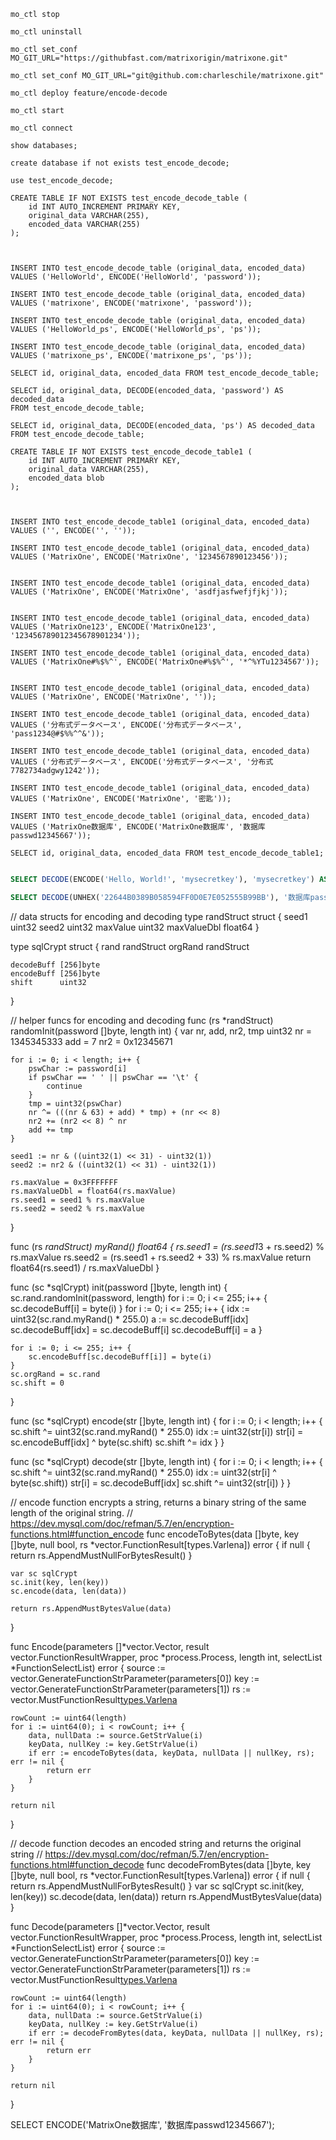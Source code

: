 ```shell
mo_ctl stop

mo_ctl uninstall

mo_ctl set_conf MO_GIT_URL="https://githubfast.com/matrixorigin/matrixone.git"

mo_ctl set_conf MO_GIT_URL="git@github.com:charleschile/matrixone.git"

mo_ctl deploy feature/encode-decode

mo_ctl start

mo_ctl connect

```


```mysql
show databases;

create database if not exists test_encode_decode;

use test_encode_decode;

CREATE TABLE IF NOT EXISTS test_encode_decode_table (
    id INT AUTO_INCREMENT PRIMARY KEY,
    original_data VARCHAR(255),
    encoded_data VARCHAR(255)
);



INSERT INTO test_encode_decode_table (original_data, encoded_data)
VALUES ('HelloWorld', ENCODE('HelloWorld', 'password'));

INSERT INTO test_encode_decode_table (original_data, encoded_data)
VALUES ('matrixone', ENCODE('matrixone', 'password'));

INSERT INTO test_encode_decode_table (original_data, encoded_data)
VALUES ('HelloWorld_ps', ENCODE('HelloWorld_ps', 'ps'));

INSERT INTO test_encode_decode_table (original_data, encoded_data)
VALUES ('matrixone_ps', ENCODE('matrixone_ps', 'ps'));

SELECT id, original_data, encoded_data FROM test_encode_decode_table;

SELECT id, original_data, DECODE(encoded_data, 'password') AS decoded_data
FROM test_encode_decode_table;

SELECT id, original_data, DECODE(encoded_data, 'ps') AS decoded_data
FROM test_encode_decode_table;
```


```mysql
CREATE TABLE IF NOT EXISTS test_encode_decode_table1 (
    id INT AUTO_INCREMENT PRIMARY KEY,
    original_data VARCHAR(255),
    encoded_data blob
);



INSERT INTO test_encode_decode_table1 (original_data, encoded_data)
VALUES ('', ENCODE('', ''));

INSERT INTO test_encode_decode_table1 (original_data, encoded_data)
VALUES ('MatrixOne', ENCODE('MatrixOne', '1234567890123456'));


INSERT INTO test_encode_decode_table1 (original_data, encoded_data)
VALUES ('MatrixOne', ENCODE('MatrixOne', 'asdfjasfwefjfjkj'));


INSERT INTO test_encode_decode_table1 (original_data, encoded_data)
VALUES ('MatrixOne123', ENCODE('MatrixOne123', '123456789012345678901234'));

INSERT INTO test_encode_decode_table1 (original_data, encoded_data)
VALUES ('MatrixOne#%$%^', ENCODE('MatrixOne#%$%^', '*^%YTu1234567'));


INSERT INTO test_encode_decode_table1 (original_data, encoded_data)
VALUES ('MatrixOne', ENCODE('MatrixOne', ''));

INSERT INTO test_encode_decode_table1 (original_data, encoded_data)
VALUES ('分布式データベース', ENCODE('分布式データベース', 'pass1234@#$%%^^&'));

INSERT INTO test_encode_decode_table1 (original_data, encoded_data)
VALUES ('分布式データベース', ENCODE('分布式データベース', '分布式7782734adgwy1242'));

INSERT INTO test_encode_decode_table1 (original_data, encoded_data)
VALUES ('MatrixOne', ENCODE('MatrixOne', '密匙'));

INSERT INTO test_encode_decode_table1 (original_data, encoded_data)
VALUES ('MatrixOne数据库', ENCODE('MatrixOne数据库', '数据库passwd12345667'));

SELECT id, original_data, encoded_data FROM test_encode_decode_table1;


```


```sql
SELECT DECODE(ENCODE('Hello, World!', 'mysecretkey'), 'mysecretkey') AS Result;

SELECT DECODE(UNHEX('22644B0389B058594FF0D0E7E052555B99BB'), '数据库passwd12345667') AS Result FROM test_encode_decode_table1;
```




// data structs for encoding and decoding
type randStruct struct {
	seed1       uint32
	seed2       uint32
	maxValue    uint32
	maxValueDbl float64
}

type sqlCrypt struct {
	rand    randStruct
	orgRand randStruct

	decodeBuff [256]byte
	encodeBuff [256]byte
	shift      uint32
}

// helper funcs for encoding and decoding
func (rs *randStruct) randomInit(password []byte, length int) {
	var nr, add, nr2, tmp uint32
	nr = 1345345333
	add = 7
	nr2 = 0x12345671

	for i := 0; i < length; i++ {
		pswChar := password[i]
		if pswChar == ' ' || pswChar == '\t' {
			continue
		}
		tmp = uint32(pswChar)
		nr ^= (((nr & 63) + add) * tmp) + (nr << 8)
		nr2 += (nr2 << 8) ^ nr
		add += tmp
	}

	seed1 := nr & ((uint32(1) << 31) - uint32(1))
	seed2 := nr2 & ((uint32(1) << 31) - uint32(1))

	rs.maxValue = 0x3FFFFFFF
	rs.maxValueDbl = float64(rs.maxValue)
	rs.seed1 = seed1 % rs.maxValue
	rs.seed2 = seed2 % rs.maxValue
}

func (rs *randStruct) myRand() float64 {
	rs.seed1 = (rs.seed1*3 + rs.seed2) % rs.maxValue
	rs.seed2 = (rs.seed1 + rs.seed2 + 33) % rs.maxValue
	return float64(rs.seed1) / rs.maxValueDbl
}

func (sc *sqlCrypt) init(password []byte, length int) {
	sc.rand.randomInit(password, length)
	for i := 0; i <= 255; i++ {
		sc.decodeBuff[i] = byte(i)
	}
	for i := 0; i <= 255; i++ {
		idx := uint32(sc.rand.myRand() * 255.0)
		a := sc.decodeBuff[idx]
		sc.decodeBuff[idx] = sc.decodeBuff[i]
		sc.decodeBuff[i] = a
	}

	for i := 0; i <= 255; i++ {
		sc.encodeBuff[sc.decodeBuff[i]] = byte(i)
	}
	sc.orgRand = sc.rand
	sc.shift = 0
}

func (sc *sqlCrypt) encode(str []byte, length int) {
	for i := 0; i < length; i++ {
		sc.shift ^= uint32(sc.rand.myRand() * 255.0)
		idx := uint32(str[i])
		str[i] = sc.encodeBuff[idx] ^ byte(sc.shift)
		sc.shift ^= idx
	}
}

func (sc *sqlCrypt) decode(str []byte, length int) {
	for i := 0; i < length; i++ {
		sc.shift ^= uint32(sc.rand.myRand() * 255.0)
		idx := uint32(str[i] ^ byte(sc.shift))
		str[i] = sc.decodeBuff[idx]
		sc.shift ^= uint32(str[i])
	}
}

// encode function encrypts a string, returns a binary string of the same length of the original string.
// https://dev.mysql.com/doc/refman/5.7/en/encryption-functions.html#function_encode
func encodeToBytes(data []byte, key []byte, null bool, rs *vector.FunctionResult[types.Varlena]) error {
	if null {
		return rs.AppendMustNullForBytesResult()
	}

	var sc sqlCrypt
	sc.init(key, len(key))
	sc.encode(data, len(data))

	return rs.AppendMustBytesValue(data)
}

func Encode(parameters []*vector.Vector, result vector.FunctionResultWrapper, proc *process.Process, length int, selectList *FunctionSelectList) error {
	source := vector.GenerateFunctionStrParameter(parameters[0])
	key := vector.GenerateFunctionStrParameter(parameters[1])
	rs := vector.MustFunctionResult[types.Varlena](result)

	rowCount := uint64(length)
	for i := uint64(0); i < rowCount; i++ {
		data, nullData := source.GetStrValue(i)
		keyData, nullKey := key.GetStrValue(i)
		if err := encodeToBytes(data, keyData, nullData || nullKey, rs); err != nil {
			return err
		}
	}

	return nil
}

// decode function decodes an encoded string and returns the original string
// https://dev.mysql.com/doc/refman/5.7/en/encryption-functions.html#function_decode
func decodeFromBytes(data []byte, key []byte, null bool, rs *vector.FunctionResult[types.Varlena]) error {
	if null {
		return rs.AppendMustNullForBytesResult()
	}
	var sc sqlCrypt
	sc.init(key, len(key))
	sc.decode(data, len(data))
	return rs.AppendMustBytesValue(data)
}

func Decode(parameters []*vector.Vector, result vector.FunctionResultWrapper, proc *process.Process, length int, selectList *FunctionSelectList) error {
	source := vector.GenerateFunctionStrParameter(parameters[0])
	key := vector.GenerateFunctionStrParameter(parameters[1])
	rs := vector.MustFunctionResult[types.Varlena](result)

	rowCount := uint64(length)
	for i := uint64(0); i < rowCount; i++ {
		data, nullData := source.GetStrValue(i)
		keyData, nullKey := key.GetStrValue(i)
		if err := decodeFromBytes(data, keyData, nullData || nullKey, rs); err != nil {
			return err
		}
	}

	return nil
}



SELECT ENCODE('MatrixOne数据库', '数据库passwd12345667');